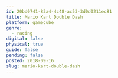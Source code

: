 ```yaml
---
id: 20bd0741-83a4-4c48-ac53-3d0d0211ec81
title: Mario Kart Double Dash
platform: gamecube
genre:
  - racing
digital: false
physical: true
guide: false
pending: false
posted: 2018-09-16
slug: mario-kart-double-dash
---
```

